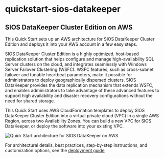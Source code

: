 # quickstart-sios-datakeeper
## SIOS DataKeeper Cluster Edition on AWS

This Quick Start sets up an AWS architecture for SIOS DataKeeper Cluster Edition and deploys it into your AWS account in a few easy steps.

SIOS DataKeeper Cluster Edition is a highly optimized, host-based replication solution that helps configure and manage high-availability SQL Server clusters on the cloud, and integrates seamlessly with Windows Server Failover Clustering (WSFC). WSFC features, such as cross-subnet failover and tunable heartbeat parameters, make it possible for administrators to deploy geographically dispersed clusters. SIOS DataKeeper provides the data replication mechanism that extends WSFC, and enables administrators to take advantage of these advanced features to support high availability and disaster recovery configurations without the need for shared storage.

This Quick Start uses AWS CloudFormation templates to deploy SIOS DataKeeper Cluster Edition into a virtual private cloud (VPC) in a single AWS Region, across two Availability Zones. You can build a new VPC for SIOS DataKeeper, or deploy the software into your existing VPC.

![Quick Start architecture for SIOS DataKeeper on AWS](https://d0.awsstatic.com/partner-network/QuickStart/datasheets/sios-datakeeper-on-aws-architecture.png)

For architectural details, best practices, step-by-step instructions, and customization options, see the [deployment guide](https://s3.amazonaws.com/quickstart-reference/sios/datakeeper/latest/doc/sios-datakeeper-on-the-aws-cloud.pdf)
